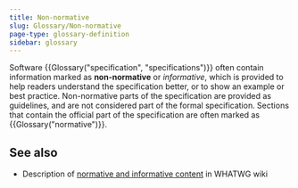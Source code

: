 ```yaml
---
title: Non-normative
slug: Glossary/Non-normative
page-type: glossary-definition
sidebar: glossary
---
```


Software {{Glossary("specification", "specifications")}} often contain information marked as **non-normative** or _informative_, which is provided to help readers understand the specification better, or to show an example or best practice. Non-normative parts of the specification are provided as guidelines, and are not considered part of the formal specification. Sections that contain the official part of the specification are often marked as {{Glossary("normative")}}.

## See also

- Description of [normative and informative content](https://wiki.whatwg.org/wiki/Specs/howto#Content) in WHATWG wiki
